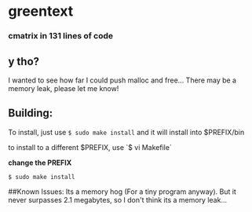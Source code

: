 # greentext
### cmatrix in 131 lines of code

## y tho?
I wanted to see how far I could push malloc and free...
There may be a memory leak, please let me know!

## Building:
To install, just use
`$ sudo make install`
and it will install into $PREFIX/bin

to install to a different $PREFIX, use
`$ vi Makefile`

**change the PREFIX**

`$ sudo make install`

##Known Issues:
Its a memory hog (For a tiny program anyway). But it never surpasses 2.1 megabytes, so I don't think its a memory leak...
